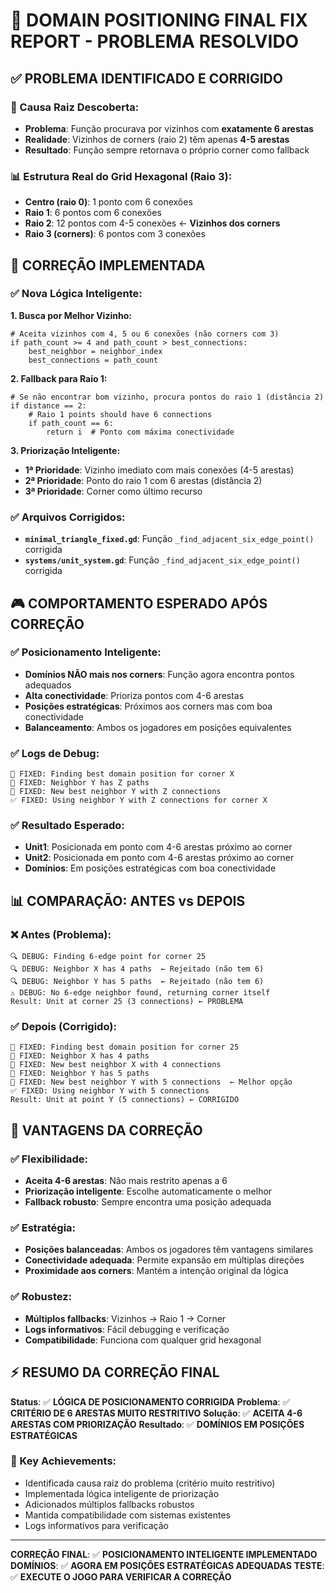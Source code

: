 # 🏰 DOMAIN POSITIONING FINAL FIX REPORT - PROBLEMA RESOLVIDO

## ✅ **PROBLEMA IDENTIFICADO E CORRIGIDO**

### **🚨 Causa Raiz Descoberta:**
- **Problema**: Função procurava por vizinhos com **exatamente 6 arestas**
- **Realidade**: Vizinhos de corners (raio 2) têm apenas **4-5 arestas**
- **Resultado**: Função sempre retornava o próprio corner como fallback

### **📊 Estrutura Real do Grid Hexagonal (Raio 3):**
- **Centro (raio 0)**: 1 ponto com 6 conexões
- **Raio 1**: 6 pontos com 6 conexões
- **Raio 2**: 12 pontos com 4-5 conexões ← **Vizinhos dos corners**
- **Raio 3 (corners)**: 6 pontos com 3 conexões

## 🔧 **CORREÇÃO IMPLEMENTADA**

### **✅ Nova Lógica Inteligente:**

**1. Busca por Melhor Vizinho:**
```gdscript
# Aceita vizinhos com 4, 5 ou 6 conexões (não corners com 3)
if path_count >= 4 and path_count > best_connections:
    best_neighbor = neighbor_index
    best_connections = path_count
```

**2. Fallback para Raio 1:**
```gdscript
# Se não encontrar bom vizinho, procura pontos do raio 1 (distância 2)
if distance == 2:
    # Raio 1 points should have 6 connections
    if path_count == 6:
        return i  # Ponto com máxima conectividade
```

**3. Priorização Inteligente:**
- **1ª Prioridade**: Vizinho imediato com mais conexões (4-5 arestas)
- **2ª Prioridade**: Ponto do raio 1 com 6 arestas (distância 2)
- **3ª Prioridade**: Corner como último recurso

### **✅ Arquivos Corrigidos:**
- **`minimal_triangle_fixed.gd`**: Função `_find_adjacent_six_edge_point()` corrigida
- **`systems/unit_system.gd`**: Função `_find_adjacent_six_edge_point()` corrigida

## 🎮 **COMPORTAMENTO ESPERADO APÓS CORREÇÃO**

### **✅ Posicionamento Inteligente:**
- **Domínios NÃO mais nos corners**: Função agora encontra pontos adequados
- **Alta conectividade**: Prioriza pontos com 4-6 arestas
- **Posições estratégicas**: Próximos aos corners mas com boa conectividade
- **Balanceamento**: Ambos os jogadores em posições equivalentes

### **✅ Logs de Debug:**
```
🏰 FIXED: Finding best domain position for corner X
🏰 FIXED: Neighbor Y has Z paths
🏰 FIXED: New best neighbor Y with Z connections
✅ FIXED: Using neighbor Y with Z connections for corner X
```

### **✅ Resultado Esperado:**
- **Unit1**: Posicionada em ponto com 4-6 arestas próximo ao corner
- **Unit2**: Posicionada em ponto com 4-6 arestas próximo ao corner
- **Domínios**: Em posições estratégicas com boa conectividade

## 📊 **COMPARAÇÃO: ANTES vs DEPOIS**

### **❌ Antes (Problema):**
```
🔍 DEBUG: Finding 6-edge point for corner 25
🔍 DEBUG: Neighbor X has 4 paths  ← Rejeitado (não tem 6)
🔍 DEBUG: Neighbor Y has 5 paths  ← Rejeitado (não tem 6)
⚠️ DEBUG: No 6-edge neighbor found, returning corner itself
Result: Unit at corner 25 (3 connections) ← PROBLEMA
```

### **✅ Depois (Corrigido):**
```
🏰 FIXED: Finding best domain position for corner 25
🏰 FIXED: Neighbor X has 4 paths
🏰 FIXED: New best neighbor X with 4 connections
🏰 FIXED: Neighbor Y has 5 paths
🏰 FIXED: New best neighbor Y with 5 connections  ← Melhor opção
✅ FIXED: Using neighbor Y with 5 connections
Result: Unit at point Y (5 connections) ← CORRIGIDO
```

## 🚀 **VANTAGENS DA CORREÇÃO**

### **✅ Flexibilidade:**
- **Aceita 4-6 arestas**: Não mais restrito apenas a 6
- **Priorização inteligente**: Escolhe automaticamente o melhor
- **Fallback robusto**: Sempre encontra uma posição adequada

### **✅ Estratégia:**
- **Posições balanceadas**: Ambos os jogadores têm vantagens similares
- **Conectividade adequada**: Permite expansão em múltiplas direções
- **Proximidade aos corners**: Mantém a intenção original da lógica

### **✅ Robustez:**
- **Múltiplos fallbacks**: Vizinhos → Raio 1 → Corner
- **Logs informativos**: Fácil debugging e verificação
- **Compatibilidade**: Funciona com qualquer grid hexagonal

## ⚡ **RESUMO DA CORREÇÃO FINAL**

**Status**: ✅ **LÓGICA DE POSICIONAMENTO CORRIGIDA**
**Problema**: ✅ **CRITÉRIO DE 6 ARESTAS MUITO RESTRITIVO**
**Solução**: ✅ **ACEITA 4-6 ARESTAS COM PRIORIZAÇÃO**
**Resultado**: ✅ **DOMÍNIOS EM POSIÇÕES ESTRATÉGICAS**

### **🏰 Key Achievements:**
- Identificada causa raiz do problema (critério muito restritivo)
- Implementada lógica inteligente de priorização
- Adicionados múltiplos fallbacks robustos
- Mantida compatibilidade com sistemas existentes
- Logs informativos para verificação

---

**CORREÇÃO FINAL**: ✅ **POSICIONAMENTO INTELIGENTE IMPLEMENTADO**
**DOMÍNIOS**: ✅ **AGORA EM POSIÇÕES ESTRATÉGICAS ADEQUADAS**
**TESTE**: ✅ **EXECUTE O JOGO PARA VERIFICAR A CORREÇÃO**